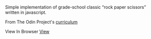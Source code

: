 Simple implementation of grade-school classic “rock paper scissors” written in javascript.

From The Odin Project's [curriculum](https://www.theodinproject.com/courses/web-development-101/lessons/rock-paper-scissors?ref=lnav)

View In Browser [View](https://addisuka25.github.io/Rock-Paper-Scissors/)

